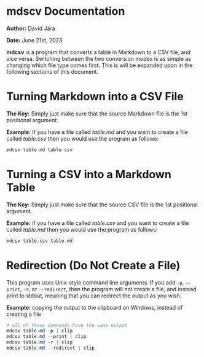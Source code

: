 # mdscv Documentation

**Author:** David Jara

**Date:** June 21st, 2023

**mdcsv** is a program that converts a table in Markdown to a CSV file, and vice versa. Switching between the two conversion modes is as simple as changing which file type comes first. This is will be expanded upon in the following sections of this document.

# Turning Markdown into a CSV File

**The Key:** Simply just make sure that the source Markdown file is the 1st positional argument. 

**Example:** If you have a file called _table.md_ and you want to create a file called _table.csv_ then you would use the program as follows:
```powershell
mdcsv table.md table.csv
```
# Turning a CSV into a Markdown Table

**The Key:** Simply just make sure that the source CSV file is the 1st positional argument. 

**Example:** If you have a file called _table.csv_ and you want to create a file called _table.md_ then you would use the program as follows:
```powershell
mdcsv table.csv table.md
```
# Redirection (Do Not Create a File)

This program uses Unix-style command line arguments. If you add `-p`, `--print`, `-r`, or `--redirect`, then the program will not create a file, and instead print to stdout, meaning that you can redirect the output as you wish.

**Example:** copying the output to the clipboard on Windows, instead of creating a file
```powershell
# all of these commands have the same output
mdcsv table.md -p | clip
mdcsv table.md --print | clip
mdcsv table.md -r | clip
mdcsv table.md --redirect | clip
```
